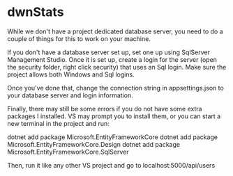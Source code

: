 # dwnStats

While we don't have a project dedicated database server, you need to do a couple of things for this to work on your machine.

If you don't have a database server set up, set one up using SqlServer Management Studio. Once it is set up, create a login for the server 
(open the security folder, right click security) that uses an Sql login. Make sure the project allows both Windows and Sql logins.

Once you've done that, change the connection string in appsettings.json to your database server and login information.

Finally, there may still be some errors if you do not have some extra packages I installed. VS may prompt you to install them, or you can start a new terminal
in the project and run:

dotnet add package Microsoft.EntityFrameworkCore
dotnet add package Microsoft.EntityFrameworkCore.Design
dotnet add package Microsoft.EntityFrameworkCore.SqlServer

Then, run it like any other VS project and go to localhost:5000/api/users
